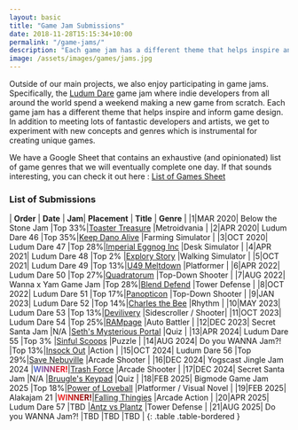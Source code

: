 ```yaml
---
layout: basic
title: "Game Jam Submissions"
date: 2018-11-28T15:15:34+10:00
permalink: "/game-jams/"
description: "Each game jam has a different theme that helps inspire and inform game design. In addition to meeting lots of fantastic developers and artists, we get to experiment with new concepts and genres which is instrumental for creating unique games."
image: /assets/images/games/jams.jpg
---
```


Outside of our main projects, we also enjoy participating in game jams. Specifically, the [Ludum Dare](https://en.wikipedia.org/wiki/Ludum_Dare) game jam where indie developers from all around the world spend a weekend making a new game from scratch. Each game jam has a different theme that helps inspire and inform game design. In addition to meeting lots of fantastic developers and artists, we get to experiment with new concepts and genres which is instrumental for creating unique games.

We have a Google Sheet that contains an exhaustive (and opinionated) list of game genres that we will eventually complete one day. If that sounds interesting, you can check it out here : [List of Games Sheet](https://docs.google.com/spreadsheets/d/1kBWtAepI7p08q5Mmt4tAY3hPu_s1zj33nycVjqrwA_w/edit?) 

### List of Submissions

| **Order**    | **Date**    | **Jam**|   **Placement**   | **Title**    | **Genre**    |
|1|MAR 2020| Below the Stone Jam       |Top 33%|[Toaster Treasure](https://bluepinstudio.itch.io/toaster-treasure)                |Metroidvania          |
|2|APR 2020| Ludum Dare 46             |Top 35%|[Keep Dano Alive](https://bluepinstudio.itch.io/keep-dano-alive)                  |Farming Simulator     |
|3|OCT 2020| Ludum Dare 47             |Top 28%|[Imperial Eggnog Inc](https://bluepinstudio.itch.io/imperial-eggnog-incorporated) |Desk Simulator        |
|4|APR 2021| Ludum Dare 48             |Top 2% |[Explory Story](https://bluepinstudio.itch.io/explory-story-jam)                  |Walking Simulator     |
|5|OCT 2021| Ludum Dare 49             |Top 13%|[U49 Meltdown](https://bluepinstudio.itch.io/u-49-meltdown/)                      |Platformer            |
|6|APR 2022| Ludum Dare 50             |Top 27%|[Quadratorum](https://bluepinstudio.itch.io/quadratorum/)                         |Top-Down Shooter      |
|7|AUG 2022| Wanna x Yam Game Jam      |Top 28%|[Blend Defend](https://bluepinstudio.itch.io/blend-defend/)                       |Tower Defense         |
|8|OCT 2022| Ludum Dare 51             |Top 17%|[Panopticon](https://bluepinstudio.itch.io/panopticon/)                           |Top-Down Shooter      |
|9|JAN 2023| Ludum Dare 52             |Top 14%|[Charles the Bee](https://bluepinstudio.itch.io/charles/)                         |Rhythm                |
|10|MAY 2023| Ludum Dare 53            |Top 13%|[Devilivery](https://bluepinstudio.itch.io/devilivery/)                           |Sidescroller / Shooter|
|11|OCT 2023| Ludum Dare 54            |Top 25%|[RAMpage](https://bluepinstudio.itch.io/rampage/)                                 |Auto Battler          |
|12|DEC 2023| Secret Santa Jam         |N/A    |[Seth's Mysterious Portal](https://bluepinstudio.itch.io/seth-mystery-portal/)    |Quiz                  |
|13|APR 2024| Ludum Dare 55            |Top 3% |[Sinful Scoops](https://bluepinstudio.itch.io/sinful-scoops/)                     |Puzzle                |
|14|AUG 2024| Do you WANNA Jam?!       |Top 13%|[Insock Out](https://bluepinstudio.itch.io/insock-out/)                           |Action                |
|15|OCT 2024| Ludum Dare 56            |Top 29%|[Save Nebuville](https://bluepinstudio.itch.io/save-nebuville/)                   |Arcade Shooter        |
|16|DEC 2024| Yogscast Jingle Jam 2024 |<span style="background: linear-gradient(90deg, #4675e1, #ff0000); -webkit-background-clip: text; color: transparent;">**WINNER!**</span>|[Trash Force](https://bluepinstudio.itch.io/trashforce)                           |Arcade Shooter        |
|17|DEC 2024| Secret Santa Jam         |N/A    |[Bruugle's Keypad](https://bluepinstudio.itch.io/bruugles-keypad)                 |Quiz                      |
|18|FEB 2025| Bigmode Game Jam 2025    |Top 18%|[Power of Loveball](https://bluepinstudio.itch.io/power-of-loveball)              |Platformer / Visual Novel |
|19|FEB 2025| Alakajam 21              |<span style="background: linear-gradient(90deg, #ff3030, #770000); -webkit-background-clip: text; color: transparent;">**WINNER!**</span>|[Falling Thingies](https://bluepinstudio.itch.io/falling-thingies)                |Arcade Action             |
|20|APR 2025| Ludum Dare 57            |TBD    |[Antz vs Plantz](https://bluepinstudio.itch.io/ants-vs-plantz)                  |Tower Defense                       |
|21|AUG 2025| Do you WANNA Jam?!       |TBD    |TBD                                                                               |TBD                       |
{: .table .table-bordered }
